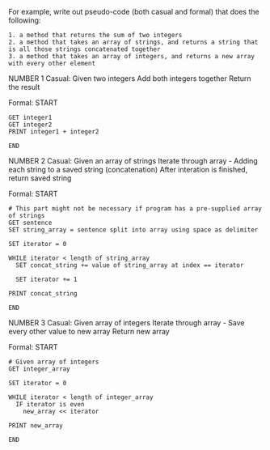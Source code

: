 For example, write out pseudo-code (both casual and formal) that does the following:

    1. a method that returns the sum of two integers
    2. a method that takes an array of strings, and returns a string that is all those strings concatenated together
    3. a method that takes an array of integers, and returns a new array with every other element


NUMBER 1
  Casual:
    Given two integers
    Add both integers together
    Return the result

  Formal:
    START
    
    GET integer1
    GET integer2
    PRINT integer1 + integer2
    
    END

NUMBER 2
  Casual:
    Given an array of strings
    Iterate through array
    - Adding each string to a saved string (concatenation)
    After interation is finished, return saved string 

  Formal:
    START
    
    # This part might not be necessary if program has a pre-supplied array of strings
    GET sentence
    SET string_array = sentence split into array using space as delimiter

    SET iterator = 0 

    WHILE iterator < length of string_array
      SET concat_string += value of string_array at index == iterator

      SET iterator += 1

    PRINT concat_string
    
    END

NUMBER 3
  Casual:
    Given array of integers
    Iterate through array
    - Save every other value to new array
    Return new array

  Formal:
    START

    # Given array of integers
    GET integer_array

    SET iterator = 0

    WHILE iterator < length of integer_array 
      IF iterator is even
        new_array << iterator

    PRINT new_array

    END





